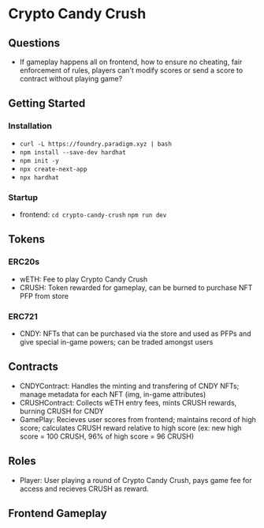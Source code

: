 # Crypto Candy Crush

## Questions
* If gameplay happens all on frontend, how to ensure no cheating, fair enforcement of rules, players can't modify scores or send a score to contract without playing game?


## Getting Started
### Installation
* `curl -L https://foundry.paradigm.xyz | bash`
* `npm install --save-dev hardhat`
* `npm init -y`
* `npx create-next-app`
* `npx hardhat`

### Startup
* frontend: 
`cd crypto-candy-crush`
`npm run dev`


## Tokens
### ERC20s
* wETH: Fee to play Crypto Candy Crush
* CRUSH: Token rewarded for gameplay, can be burned to purchase NFT PFP from store
### ERC721
* CNDY: NFTs that can be purchased via the store and used as PFPs and give special in-game powers; can be traded amongst users


## Contracts
* CNDYContract: Handles the minting and transfering of CNDY NFTs; manage metadata for each NFT (img, in-game attributes)
* CRUSHContract: Collects wETH entry fees, mints CRUSH rewards, burning CRUSH for CNDY
* GamePlay: Recieves user scores from frontend; maintains record of high score; calculates CRUSH reward relative to high score (ex: new high score = 100 CRUSH, 96% of high score = 96 CRUSH)


## Roles
* Player: User playing a round of Crypto Candy Crush, pays game fee for access and recieves CRUSH as reward.


## Frontend Gameplay

